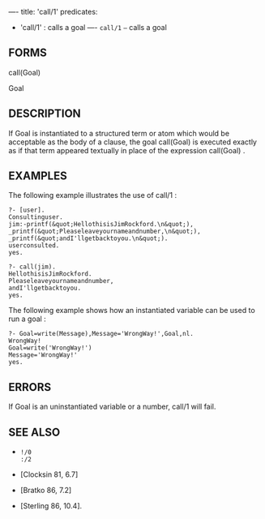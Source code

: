 —-
title: 'call/1'
predicates:
 - 'call/1' : calls a goal
—-
`call/1` `—` calls a goal


## FORMS

call(Goal)

Goal


## DESCRIPTION

If Goal is instantiated to a structured term or atom which would be acceptable as the body of a clause, the goal call(Goal) is executed exactly as if that term appeared textually in place of the expression call(Goal) .


## EXAMPLES

The following example illustrates the use of call/1 :

```
?- [user].
Consultinguser.
jim:-printf(&quot;HellothisisJimRockford.\n&quot;),
_printf(&quot;Pleaseleaveyournameandnumber,\n&quot;),
_printf(&quot;andI'llgetbacktoyou.\n&quot;).
userconsulted.
yes.
```

```
?- call(jim).
HellothisisJimRockford.
Pleaseleaveyournameandnumber,
andI'llgetbacktoyou.
yes.
```

The following example shows how an instantiated variable can be used to run a goal :

```
?- Goal=write(Message),Message='WrongWay!',Goal,nl.
WrongWay!
Goal=write('WrongWay!')
Message='WrongWay!'
yes.
```


## ERRORS

If Goal is an uninstantiated variable or a number, call/1 will fail.


## SEE ALSO

- `!/0`  
`:/2`

- [Clocksin 81, 6.7]
- [Bratko 86, 7.2]
- [Sterling 86, 10.4]. 
